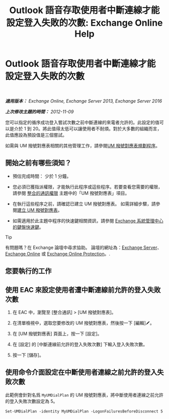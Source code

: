 ﻿---
title: 'Outlook 語音存取使用者中斷連線才能設定登入失敗的次數: Exchange Online Help'
TOCTitle: Outlook 語音存取使用者中斷連線才能設定登入失敗的次數
ms:assetid: 02f93888-168c-44bb-8cf6-17f5fcc3d733
ms:mtpsurl: https://technet.microsoft.com/zh-tw/library/Ee423537(v=EXCHG.150)
ms:contentKeyID: 50472467
ms.date: 05/23/2018
mtps_version: v=EXCHG.150
ms.translationtype: MT
---

# Outlook 語音存取使用者中斷連線才能設定登入失敗的次數

 

_**適用版本：** Exchange Online, Exchange Server 2013, Exchange Server 2016_

_**上次修改主題的時間：** 2012-11-09_

您可以指定的循序成功登入嘗試次數之前中斷連線的來電者允許的。此設定的值可以是介於 1 到 20。將此值得太低可以讓使用者不耐煩。對於大多數的組織而言，此值應設為預設值是三個嘗試。

如需與 UM 撥號對應表相關的其他管理工作，請參閱[UM 撥號對應表規劃程序](um-dial-plan-procedures-exchange-2013-help.md)。

## 開始之前有哪些須知？

  - 預估完成時間： 少於 1 分鐘。

  - 您必須已獲指派權限，才能執行此程序或這些程序。若要查看您需要的權限，請參閱 [整合的通訊權限](unified-messaging-permissions-exchange-2013-help.md) 主題中的「UM 撥號對應表」項目。

  - 在執行這些程序之前，請確認已建立 UM 撥號對應表。 如需詳細步驟，請參閱[建立 UM 撥號對應表](create-a-um-dial-plan-exchange-2013-help.md)。

  - 如需適用於此主題中程序的快速鍵相關資訊，請參閱 [Exchange 系統管理中心的鍵盤快速鍵](keyboard-shortcuts-in-the-exchange-admin-center-exchange-online-protection-help.md)。


> [!TIP]  
> 有問題嗎？在 Exchange 論壇中尋求協助。 論壇的網址為：<a href="https://go.microsoft.com/fwlink/p/?linkid=60612">Exchange Server</a>、 <a href="https://go.microsoft.com/fwlink/p/?linkid=267542">Exchange Online</a> 或 <a href="https://go.microsoft.com/fwlink/p/?linkid=285351">Exchange Online Protection</a>。.




## 您要執行的工作

## 使用 EAC 來設定使用者遭中斷連線前允許的登入失敗次數

1.  在 EAC 中，瀏覽至 \[整合通訊\] \> \[UM 撥號對應表\]。

2.  在清單檢視中，選取您要修改的 UM 撥號對應表，然後按一下 \[編輯\]![編輯圖示](images/JJ218640.6f53ccb2-1f13-4c02-bea0-30690e6ea71d(EXCHG.150).gif "編輯圖示")。

3.  在 \[UM 撥號對應表\] 頁面上，按一下 \[設定\]。

4.  在 \[設定\] 的 \[中斷連線前允許的登入失敗次數\] 下輸入登入失敗次數。

5.  按一下 \[儲存\]。

## 使用命令介面設定在中斷使用者連線之前允許的登入失敗次數

此範例會針對名爲 `MyUMDialPlan` 的 UM 撥號對應表，將中斷使用者連線之前允許的登入失敗次數設定為 5。

    Set-UMDialPlan -identity MyUMDialPlan -LogonFailuresBeforeDisconnect 5

